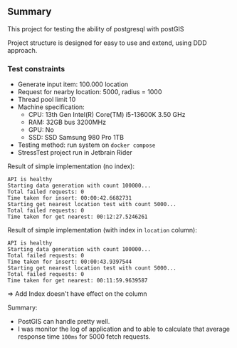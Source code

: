 ## Summary
This project for testing the ability of postgresql with postGIS

Project structure is designed for easy to use and extend, using DDD approach.

### Test constraints
* Generate input item: 100.000 location
* Request for nearby location: 5000, radius = 1000
* Thread pool limit 10
* Machine specification:
  * CPU: 13th Gen Intel(R) Core(TM) i5-13600K   3.50 GHz
  * RAM: 32GB bus 3200MHz
  * GPU: No
  * SSD: SSD Samsung 980 Pro 1TB
* Testing method: run system on `docker compose`
* StressTest project run in Jetbrain Rider

Result of simple implementation (no index):
```text
API is healthy
Starting data generation with count 100000...
Total failed requests: 0
Time taken for insert: 00:00:42.6682731
Starting get nearest location test with count 5000...
Total failed requests: 0
Time taken for get nearest: 00:12:27.5246261
```

Result of simple implementation (with index in `location` column):
```text
API is healthy
Starting data generation with count 100000...
Total failed requests: 0
Time taken for insert: 00:00:43.9397544
Starting get nearest location test with count 5000...
Total failed requests: 0
Time taken for get nearest: 00:11:59.9639587

```

=> Add Index doesn't have effect on the column

Summary:
* PostGIS can handle pretty well.
* I was monitor the log of application and to able to calculate that average response time `100ms` for 5000 fetch requests.